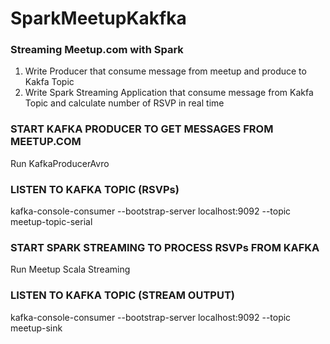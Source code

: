 # SparkMeetupKakfka

### Streaming Meetup.com with Spark
1. Write Producer that consume message from meetup and produce to Kakfa Topic
2. Write Spark Streaming Application that consume message from Kakfa Topic and calculate number of RSVP in real time

### START KAFKA PRODUCER TO GET MESSAGES FROM MEETUP.COM ###
Run KafkaProducerAvro

### LISTEN TO KAFKA TOPIC (RSVPs) ###
kafka-console-consumer --bootstrap-server localhost:9092 --topic meetup-topic-serial


### START SPARK STREAMING TO PROCESS RSVPs FROM KAFKA ###
Run Meetup Scala Streaming

### LISTEN TO KAFKA TOPIC (STREAM OUTPUT) ###
kafka-console-consumer --bootstrap-server localhost:9092 --topic meetup-sink